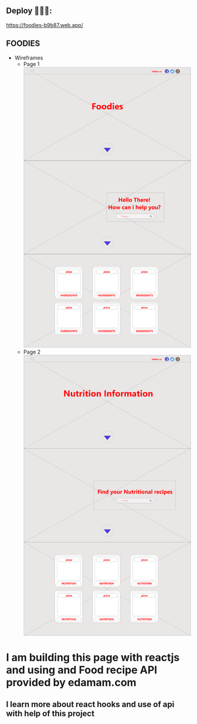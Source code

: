 ## Deploy 🌟🌟🔥:
https://foodies-b9b87.web.app/

## FOODIES

* Wireframes
  * Page 1
![](images/Foodies-WireframeHome.png)
  * Page 2
![](images/Foodies-Wireframe-Nutrition.png)
 
# I am building this page with reactjs and using and Food recipe API provided by edamam.com 
## I learn more about react hooks and use of api with help of this project
